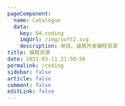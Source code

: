 ```yaml
---
pageComponent: 
  name: Catalogue
  data: 
    key: 04.coding
    imgUrl: /img/soft2.svg
    description: 地信、遥感开发编程资源
title: 编程资源
date: 2021-03-11 21:50:56
permalink: /coding
sidebar: false
article: false
comment: false
editLink: false
---
```

